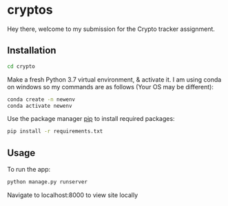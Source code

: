 # cryptos

Hey there, welcome to my submission for the Crypto tracker assignment. 

## Installation

```bash
cd crypto
```

Make a fresh Python 3.7 virtual environment, & activate it. I am using conda on windows so my commands are as follows (Your OS may be different):

```bash
conda create -n newenv
conda activate newenv
```

Use the package manager [pip](https://pip.pypa.io/en/stable/) to install required packages:

```bash
pip install -r requirements.txt
```

## Usage

To run the app: 

```bash
python manage.py runserver
```

Navigate to localhost:8000 to view site locally

